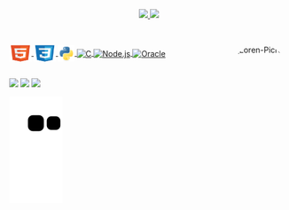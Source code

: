 <div align="center">
  <a href="https://github.com/19loren">
  <img height="180em" src="https://github-readme-stats.vercel.app/api?username=19loren&show_icons=true&theme=omni&include_all_commits=true&count_private=true"/>
  <img height="180em" src="https://github-readme-stats.vercel.app/api/top-langs/?username=19loren&layout=compact&langs_count=7&theme=omni"/>
</div>
  
  ##
 
 <div style="display: inline_block"><br>
 
  <img align="center" alt="HTML" height="30" width="40" src="https://raw.githubusercontent.com/devicons/devicon/master/icons/html5/html5-original.svg">
  <img align="center" alt="CSS" height="30" width="40" src="https://raw.githubusercontent.com/devicons/devicon/master/icons/css3/css3-original.svg">
  <img align="center" alt="Python" height="30" with="40" src="https://raw.githubusercontent.com/devicons/devicon/master/icons/python/python-original.svg">
  <img align="center" alt="C" height="30" width="40" img src="https://cdn.jsdelivr.net/gh/devicons/devicon/icons/c/c-original.svg"/>
  <img align="center" alt="Node.js" height="25" width="30" img src="https://cdn.jsdelivr.net/gh/devicons/devicon/icons/nodejs/nodejs-original.svg"/>
  <img align="center" alt="Oracle" height="50" width="60" img src="https://cdn.jsdelivr.net/gh/devicons/devicon/icons/oracle/oracle-original.svg"/>
          
  <img align="right" alt="Loren-Picrew" height="150" style="border-radius:50px;" img data src="https://picrew.me/shareImg/org/202209/338224_E1VJ8tVm.png">
  
</div>
       
  ##
 
<div> 
  <!--<a href="https://instagram.com/lor.sv/" target="_blank"><img src="https://icongr.am/fontawesome/instagram.svg?size=38&color=e8dede"></a>-->
  <a href="https://discord.gg/639995140911398923" class="fa-brands fa-discord"><img src="https://icongr.am/material/discord.svg?size=38&color=e8dede"></a> 
  <a href = "mailto:lorzsev@gmail.com"><img src="https://icongr.am/fontawesome/envelope-square.svg?size=38&color=e8dede" target="_blank"></a>
  <a href="https://www.linkedin.com/in/loren-tavolaro-9bb207234/" target="_blank"><img src="https://icongr.am/fontawesome/linkedin-square.svg?size=38&color=e8dede"></a>
 
![Snake animation](https://github.com/19loren/19loren/blob/output/github-contribution-grid-snake.svg)
 
</div>
          
